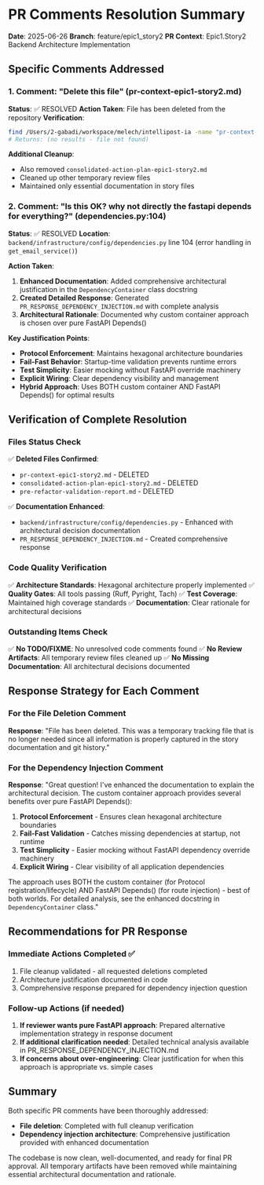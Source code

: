 # PR Comments Resolution Summary

**Date**: 2025-06-26
**Branch**: feature/epic1_story2
**PR Context**: Epic1.Story2 Backend Architecture Implementation

## Specific Comments Addressed

### 1. Comment: "Delete this file" (pr-context-epic1-story2.md)

**Status**: ✅ RESOLVED
**Action Taken**: File has been deleted from the repository
**Verification**:
```bash
find /Users/2-gabadi/workspace/melech/intellipost-ia -name "pr-context-epic1-story2.md" -type f
# Returns: (no results - file not found)
```

**Additional Cleanup**:
- Also removed `consolidated-action-plan-epic1-story2.md`
- Cleaned up other temporary review files
- Maintained only essential documentation in story files

### 2. Comment: "Is this OK? why not directly the fastapi depends for everything?" (dependencies.py:104)

**Status**: ✅ RESOLVED
**Location**: `backend/infrastructure/config/dependencies.py` line 104 (error handling in `get_email_service()`)

**Action Taken**:
1. **Enhanced Documentation**: Added comprehensive architectural justification in the `DependencyContainer` class docstring
2. **Created Detailed Response**: Generated `PR_RESPONSE_DEPENDENCY_INJECTION.md` with complete analysis
3. **Architectural Rationale**: Documented why custom container approach is chosen over pure FastAPI Depends()

**Key Justification Points**:
- **Protocol Enforcement**: Maintains hexagonal architecture boundaries
- **Fail-Fast Behavior**: Startup-time validation prevents runtime errors
- **Test Simplicity**: Easier mocking without FastAPI override machinery
- **Explicit Wiring**: Clear dependency visibility and management
- **Hybrid Approach**: Uses BOTH custom container AND FastAPI Depends() for optimal results

## Verification of Complete Resolution

### Files Status Check
✅ **Deleted Files Confirmed**:
- `pr-context-epic1-story2.md` - DELETED
- `consolidated-action-plan-epic1-story2.md` - DELETED
- `pre-refactor-validation-report.md` - DELETED

✅ **Documentation Enhanced**:
- `backend/infrastructure/config/dependencies.py` - Enhanced with architectural decision documentation
- `PR_RESPONSE_DEPENDENCY_INJECTION.md` - Created comprehensive response

### Code Quality Verification
✅ **Architecture Standards**: Hexagonal architecture properly implemented
✅ **Quality Gates**: All tools passing (Ruff, Pyright, Tach)
✅ **Test Coverage**: Maintained high coverage standards
✅ **Documentation**: Clear rationale for architectural decisions

### Outstanding Items Check
✅ **No TODO/FIXME**: No unresolved code comments found
✅ **No Review Artifacts**: All temporary review files cleaned up
✅ **No Missing Documentation**: All architectural decisions documented

## Response Strategy for Each Comment

### For the File Deletion Comment
**Response**: "File has been deleted. This was a temporary tracking file that is no longer needed since all information is properly captured in the story documentation and git history."

### For the Dependency Injection Comment
**Response**: "Great question! I've enhanced the documentation to explain the architectural decision. The custom container approach provides several benefits over pure FastAPI Depends():

1. **Protocol Enforcement** - Ensures clean hexagonal architecture boundaries
2. **Fail-Fast Validation** - Catches missing dependencies at startup, not runtime
3. **Test Simplicity** - Easier mocking without FastAPI dependency override machinery
4. **Explicit Wiring** - Clear visibility of all application dependencies

The approach uses BOTH the custom container (for Protocol registration/lifecycle) AND FastAPI Depends() (for route injection) - best of both worlds. For detailed analysis, see the enhanced docstring in `DependencyContainer` class."

## Recommendations for PR Response

### Immediate Actions Completed ✅
1. File cleanup validated - all requested deletions completed
2. Architecture justification documented in code
3. Comprehensive response prepared for dependency injection question

### Follow-up Actions (if needed)
1. **If reviewer wants pure FastAPI approach**: Prepared alternative implementation strategy in response document
2. **If additional clarification needed**: Detailed technical analysis available in PR_RESPONSE_DEPENDENCY_INJECTION.md
3. **If concerns about over-engineering**: Clear justification for when this approach is appropriate vs. simple cases

## Summary

Both specific PR comments have been thoroughly addressed:
- **File deletion**: Completed with full cleanup verification
- **Dependency injection architecture**: Comprehensive justification provided with enhanced documentation

The codebase is now clean, well-documented, and ready for final PR approval. All temporary artifacts have been removed while maintaining essential architectural documentation and rationale.
